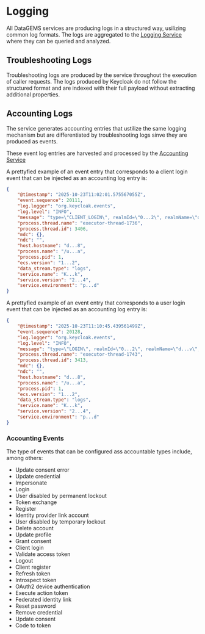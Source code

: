 # Logging

All DataGEMS services are producing logs in a structured way, usilizing common log formats. The logs are aggregated to the [Logging Service](https://datagems-eosc.github.io/dg-logging-service) where they can be queried and analyzed.

## Troubleshooting Logs

Troubleshooting logs are produced by the service throughout the execution of caller requests. The logs produced by Keycloak do not follow the structured format and are indexed with their full payload without extracting additional properties.

## Accounting Logs

The service generates accounting entries that ustilize the same logging mechanism but are differentiated by troubleshooting logs sinve they are produced as events.

These event log entries are harvested and processed by the [Accounting Service](https://datagems-eosc.github.io/dg-accounting-service)

A prettyfied example of an event entry that corresponds to a client login event that can be injected as an accounting log entry is:
```json
{
	"@timestamp": "2025-10-23T11:02:01.575567055Z",
	"event.sequence": 20111,
	"log.logger": "org.keycloak.events",
	"log.level": "INFO",
	"message": "type=\"CLIENT_LOGIN\", realmId=\"0...2\", realmName=\"d...v\", clientId=\"d...i\", userId=\"d...b\", ipAddress=\"1...0\", token_id=\"t...d\", grant_type=\"c...s\", scope=\"p...l\", client_auth_method=\"client-secret\", username=\"s...i\", authSessionParentId=\"d...f\", authSessionTabId=\"9...Y\"",
	"process.thread.name": "executor-thread-1736",
	"process.thread.id": 3406,
	"mdc": {},
	"ndc": "",
	"host.hostname": "d...8",
	"process.name": "/u...a",
	"process.pid": 1,
	"ecs.version": "1...2",
	"data_stream.type": "logs",
	"service.name": "K...k",
	"service.version": "2...4",
	"service.environment": "p...d"
}
```

A prettyfied example of an event entry that corresponds to a user login event that can be injected as an accounting log entry is:
```json
{
	"@timestamp": "2025-10-23T11:10:45.439561499Z",
	"event.sequence": 20128,
	"log.logger": "org.keycloak.events",
	"log.level": "INFO",
	"message": "type=\"LOGIN\", realmId=\"0...2\", realmName=\"d...v\", clientId=\"d...i\", userId=\"1...1\", sessionId=\"d...2\", ipAddress=\"1...4\", auth_method=\"openid-connect\", token_id=\"o...4\", grant_type=\"password\", refresh_token_type=\"Refresh\", scope=\"p...l\", refresh_token_id=\"4...d\", client_auth_method=\"client-secret\", username=\"d...n\", authSessionParentId=\"d...2\", authSessionTabId=\"p...Y\"",
	"process.thread.name": "executor-thread-1743",
	"process.thread.id": 3413,
	"mdc": {},
	"ndc": "",
	"host.hostname": "d...8",
	"process.name": "/u...a",
	"process.pid": 1,
	"ecs.version": "1...2",
	"data_stream.type": "logs",
	"service.name": "K...k",
	"service.version": "2...4",
	"service.environment": "p...d"
}
```

### Accounting Events

The type of events that can be configured ass accountable types include, among others:

* Update consent error
* Update credential
* Impersonate
* Login
* User disabled by permanent lockout
* Token exchange
* Register
* Identity provider link account
* User disabled by temporary lockout
* Delete account
* Update profile
* Grant consent
* Client login
* Validate access token
* Logout
* Client register
* Refresh token
* Introspect token
* OAuth2 device authentication
* Execute action token
* Federated identity link
* Reset password
* Remove credential
* Update consent
* Code to token

